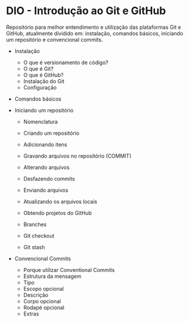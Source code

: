 # DIO - Introdução ao Git e GitHub



Repositório para melhor entendimento e utilização das plataformas Git e GitHub, atualmente dividido em: instalação, comandos básicos, iniciando um repositório e convencional commits.

* Instalação
  * O que é versionamento de código?
  * O que é Git?
  * O que é GitHub?
  * Instalação do Git
  * Configuração

* Comandos básicos

* Iniciando um repositório
  * Nomenclatura

  * Criando um repositório

  * Adicionando itens

  * Gravando arquivos no repositório (COMMIT)

  * Alterando arquivos

  * Desfazendo commits

  * Enviando arquivos

  * Atualizando os arquivos locais

  * Obtendo projetos do GitHub

  * Branches

  * Git checkout

  * Git stash

* Convencional Commits
  * Porque utilizar Conventional Commits
  * Estrutura da mensagem
  * Tipo
  * Escopo opcional
  * Descrição
  * Corpo opcional
  * Rodapé opcional
  * Extras

